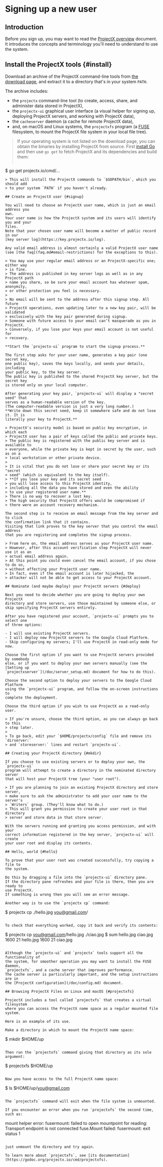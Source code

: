 # Signing up a new user

## Introduction

Before you sign up, you may want to read the
[ProjectX overview](/doc/overview.md) document.
It introduces the concepts and terminology you'll need to understand to use the
system.

## Install the ProjectX tools {#install}

Download an archive of the ProjectX command-line tools from [the download
page](/dl/), and extract it to a directory that's in your system `PATH`.

The archive includes:

- the `projectx` command-line tool (to create, access, share, and administer data
  stored in ProjectX),
- the `projectx-ui` graphical user interface (a visual helper for signing up,
  deploying ProjectX servers, and working with ProjectX data),
- the `cacheserver` daemon (a cache for remote ProjectX data), 
- and, on macOS and Linux systems, the `projectxfs` program
  (a [FUSE](https://github.com/libfuse/libfuse) filesystem, to mount the ProjectX
  file system in your local file tree).

> If your operating system is not listed on the download page, you can obtain
> the binaries by installing ProjectX from source.
> First [install Go](https://golang.org/doc/install) and then use `go get` to
> fetch ProjectX and its dependencies and build them:
> ```
$ go get projectx.io/cmd/...
```
> This will install the ProjectX commands to `$GOPATH/bin`, which you should add
> to your system `PATH` if you haven't already.

## Create an ProjectX user {#signup}

You will need to choose an ProjectX user name, which is just an email address you
own.
Your user name is how the ProjectX system and its users will identify you and your
files.
Note that your chosen user name will become a matter of public record in our
[key server log](https://key.projectx.io/log).

Any valid email address is almost certainly a valid ProjectX user name
(see [the faq](faq.md#email-restrictions) for the exceptions to this).

> You may use your regular email address or an ProjectX-specific one; either way
> is fine.
> The address is published in key server logs as well as in any ProjectX path
> name you share, so be sure your email account has whatever spam, anonymity,
> or other protection you feel is necessary.
>
> No email will be sent to the address after this signup step. All future
> ProjectX operations, even updating later to a new key pair, will be validated
> exclusively with the key pair generated during signup.
> Someone with future access to your email can’t masquerade as you in ProjectX.
> Conversely, if you lose your keys your email account is not useful for
> recovery.

**Start the `projectx-ui` program to start the signup process.**

The first step asks for your user name, generates a key pair (one secret key,
one public key), saves the keys locally, and sends your details, including
your public key, to the key server.
The public key is published to the shared ProjectX key server, but the secret key
is stored only on your local computer.

After generating your key pair, `projectx-ui` will display a "secret seed" that
serves as a human-readable version of the key.
(The computer-readable version is just a very long number.)
**Write down this secret seed, keep it somewhere safe and do not lose it. It is
literally your key to ProjectX.**

> ProjectX's security model is based on public key encryption, in which each
> ProjectX user has a pair of keys called the public and private keys.
> The public key is registered with the public key server and is available to
> everyone, while the private key is kept in secret by the user, such as on a
> local workstation or other private device.
>
> It is vital that you do not lose or share your secret key or its "secret
> seed" (which is equivalent to the key itself).
> **If you lose your key and its secret seed
> you will lose access to this ProjectX identity,
> including all the data you have stored and even the ability
> to use your registered user name.**
> There is no way to recover a lost key.
> The high security that ProjectX offers would be compromised if
> there were an account recovery mechanism.

The second step is to receive an email message from the key server and to click
the confirmation link that it contains.
Visiting that link proves to the key server that you control the email address
that you are registering and completes the signup process.

> From here on, the email address serves as your ProjectX user name.
> However, after this account verification step ProjectX will never use it as an
> actual email address again.
> At this point you could even cancel the email account, if you chose to do so,
> without affecting your ProjectX user name.
> In fact, even if the email account is later hijacked, the
> attacker will not be able to get access to your ProjectX account.

## Nominate (and maybe deploy) your ProjectX servers {#deploy}

Next you need to decide whether you are going to deploy your own ProjectX
directory and store servers, use those maintained by someone else, or
skip specifying ProjectX servers entirely.

After you have registered your account, `projectx-ui` prompts you to select one
of three options:

- I will use existing ProjectX servers.
- I will deploy new ProjectX servers to the Google Cloud Platform.
- Skip configuring my servers; I'll use ProjectX in read-only mode for now.

Choose the first option if you want to use ProjectX servers provided by somebody
else, or if you want to deploy your own servers manually (see the [Setting up
`projectxserver`](/doc/server_setup.md) document for how to do this).

Choose the second option to deploy your servers to the Google Cloud Platform
using the `projectx-ui` program, and follow the on-screen instructions to
complete the deployment.

Choose the third option if you wish to use ProjectX as a read-only user.

> If you're unsure, choose the third option, as you can always go back to this
> step later.
>
> To go back, edit your `$HOME/projectx/config` file and remove its `dirserver:`
> and `storeserver:` lines and restart `projectx-ui`.

## Creating your ProjectX directory {#mkdir}

If you choose to use existing servers or to deploy your own, the `projectx-ui`
program will attempt to create a directory in the nominated directory server
that will host your ProjectX tree (your "user root").

> If you are planning to join an existing ProjectX directory and store server,
> make sure to ask the administrator to add your user name to the server's
> `Writers` group. (They'll know what to do.)
> This will grant you permission to create your user root in that directory
> server and store data in that store server.

With the servers running and granting you access permission, and with your
correct information registered in the key server, `projectx-ui` will create
your user root and display its contents.

## Hello, world {#hello}

To prove that your user root was created successfully, try copying a file to
the system.

Do this by dragging a file into the `projectx-ui` directory pane.
If the directory pane refreshes and your file is there, then you are ready to
use ProjectX.
If something is wrong then you will see an error message.

Another way is to use the `projectx cp` command:

```
$ projectx cp ./hello.jpg you@gmail.com/
```

To check that everything worked, copy it back and verify its contents:

```
$ projectx cp you@gmail.com/hello.jpg ./ciao.jpg
$ sum hello.jpg ciao.jpg
1600 21 hello.jpg
1600 21 ciao.jpg
```

Although the `projectx-ui` and `projectx` tools support all the functionality of
the system, for smoother operation you may want to install the FUSE daemon,
`projectxfs`, and a cache server that improves performance.
The cache server is particularly important, and the setup instructions are in
the [ProjectX configuration](/doc/config.md) document.

## Browsing ProjectX Files on Linux and macOS {#projectxfs}

ProjectX includes a tool called `projectxfs` that creates a virtual filesystem
where you can access the ProjectX name space as a regular mounted file system.

Here is an example of its use.

Make a directory in which to mount the ProjectX name space:

```
$ mkdir $HOME/up
```

Then run the `projectxfs` command giving that directory as its sole argument:

```
$ projectxfs $HOME/up
```

Now you have access to the full ProjectX name space:

```
$ ls $HOME/up/you@gmail.com
```

The `projectxfs` command will exit when the file system is unmounted.

If you encounter an error when you run `projectxfs` the second time, such as:

```
mount helper error: fusermount: failed to open mountpoint for reading: Transport endpoint is not connected
fuse.Mount failed: fusermount: exit status 1
```

just unmount the directory and try again.

To learn more about `projectxfs`, see [its documentation](https://godoc.org/projectx.io/cmd/projectxfs).
